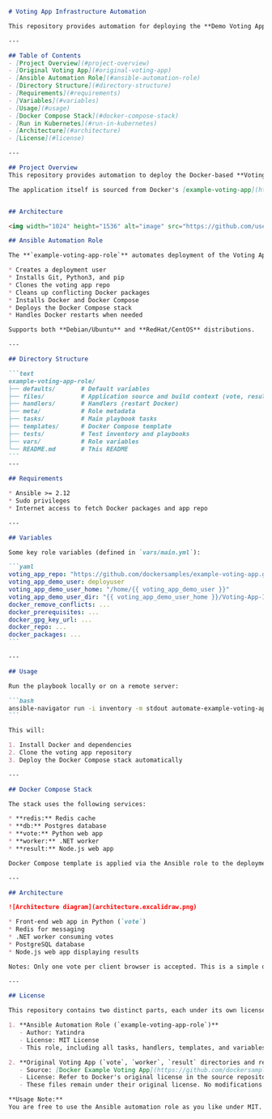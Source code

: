 
````markdown
# Voting App Infrastructure Automation

This repository provides automation for deploying the **Demo Voting App**. It combines the original Docker application with Ansible automation to simplify setup and management.

---

## Table of Contents
- [Project Overview](#project-overview)
- [Original Voting App](#original-voting-app)
- [Ansible Automation Role](#ansible-automation-role)
- [Directory Structure](#directory-structure)
- [Requirements](#requirements)
- [Variables](#variables)
- [Usage](#usage)
- [Docker Compose Stack](#docker-compose-stack)
- [Run in Kubernetes](#run-in-kubernetes)
- [Architecture](#architecture)
- [License](#license)

---

## Project Overview
This repository provides automation to deploy the Docker-based **Voting App** quickly on your servers. It ensures Docker is installed, configures the application, and starts the app stack using Docker Compose.  

The application itself is sourced from Docker's [example-voting-app](https://github.com/dockersamples/example-voting-app). All original source code belongs to Docker and is licensed under its original terms.  


## Architecture 

<img width="1024" height="1536" alt="image" src="https://github.com/user-attachments/assets/7a2be520-01a5-4b1e-9a55-7c684760af72" />

## Ansible Automation Role

The **`example-voting-app-role`** automates deployment of the Voting App stack:

* Creates a deployment user
* Installs Git, Python3, and pip
* Clones the voting app repo
* Cleans up conflicting Docker packages
* Installs Docker and Docker Compose
* Deploys the Docker Compose stack
* Handles Docker restarts when needed

Supports both **Debian/Ubuntu** and **RedHat/CentOS** distributions.

---

## Directory Structure

```text
example-voting-app-role/
├── defaults/       # Default variables
├── files/          # Application source and build context (vote, result, worker)
├── handlers/       # Handlers (restart Docker)
├── meta/           # Role metadata
├── tasks/          # Main playbook tasks
├── templates/      # Docker Compose template
├── tests/          # Test inventory and playbooks
├── vars/           # Role variables
└── README.md       # This README
```
---

## Requirements

* Ansible >= 2.12
* Sudo privileges
* Internet access to fetch Docker packages and app repo

---

## Variables

Some key role variables (defined in `vars/main.yml`):

```yaml
voting_app_repo: "https://github.com/dockersamples/example-voting-app.git"
voting_app_demo_user: deployuser
voting_app_demo_user_home: "/home/{{ voting_app_demo_user }}"
voting_app_demo_user_dir: "{{ voting_app_demo_user_home }}/Voting-App-Infrastructure-Automation/ansible-automation"
docker_remove_conflicts: ...
docker_prerequisites: ...
docker_gpg_key_url: ...
docker_repo: ...
docker_packages: ...
```

---

## Usage

Run the playbook locally or on a remote server:

```bash
ansible-navigator run -i inventory -m stdout automate-example-voting-app.yml
```

This will:

1. Install Docker and dependencies
2. Clone the voting app repository
3. Deploy the Docker Compose stack automatically

---

## Docker Compose Stack

The stack uses the following services:

* **redis:** Redis cache
* **db:** Postgres database
* **vote:** Python web app
* **worker:** .NET worker
* **result:** Node.js web app

Docker Compose template is applied via the Ansible role to the deployment user’s directory.

---

## Architecture

![Architecture diagram](architecture.excalidraw.png)

* Front-end web app in Python (`vote`)
* Redis for messaging
* .NET worker consuming votes
* PostgreSQL database
* Node.js web app displaying results

Notes: Only one vote per client browser is accepted. This is a simple demo application to show how multiple languages, queues, and persistence work together in Docker.

---

## License

This repository contains two distinct parts, each under its own license:

1. **Ansible Automation Role (`example-voting-app-role`)**  
   - Author: Yatindra  
   - License: MIT License  
   - This role, including all tasks, handlers, templates, and variables, is fully authored by the repository owner and can be freely used, modified, and redistributed under the MIT terms.  

2. **Original Voting App (`vote`, `worker`, `result` directories and related files)**  
   - Source: [Docker Example Voting App](https://github.com/dockersamples/example-voting-app)  
   - License: Refer to Docker's original license in the source repository  
   - These files remain under their original license. No modifications to the source code license have been made.  

**Usage Note:**  
You are free to use the Ansible automation role as you like under MIT. When redistributing or modifying the Docker app itself, ensure you comply with Docker’s original license terms.  

